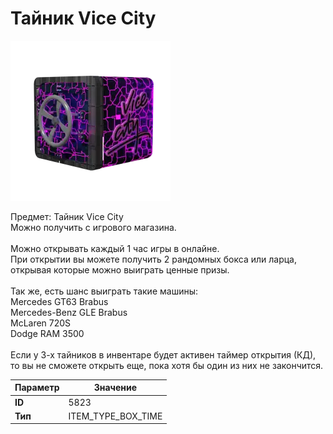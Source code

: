 # Тайник Vice City

![Item Image](../img/5823.webp?raw=true)

Предмет: Тайник Vice City<br>Можно получить с игрового магазина.<br><br>Можно открывать каждый 1 час игры в онлайне. <br>При открытии вы можете получить 2 рандомных бокса или ларца,<br>открывая которые можно выиграть ценные призы.<br><br>Так же, есть шанс выиграть такие машины:<br>Mercedes GT63 Brabus<br>Mercedes-Benz GLE Brabus<br>McLaren 720S<br>Dodge RAM 3500<br><br>Если у 3-х тайников в инвентаре будет активен таймер открытия (КД),<br>то вы не сможете открыть еще, пока хотя бы один из них не закончится.


| Параметр | Значение |
|----------|----------|
| **ID** | 5823 |
| **Тип** | ITEM_TYPE_BOX_TIME |

